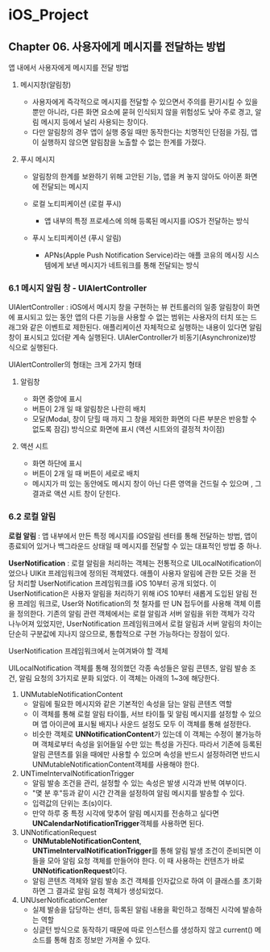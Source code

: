 # iOS_Project

## Chapter 06. 사용자에게 메시지를 전달하는 방법

앱 내에서 사용자에게 메시지를 전달 방법

1. 메시지창(알림창)

   - 사용자에게 즉각적으로 메시지를 전달할 수 있으면서 주의를 환기시킬 수 있을 뿐만 아니라, 다른 화면 요소에 묻혀 인식되지 않을 위험성도 낮아 주로 경고, 알림 메시지 등에서 널리 사용되는 창이다.
   - 다만 알림창의 경우 앱이 실행 중일 때만 동작한다는 치명적인 단점을 가짐,  앱이 실행하지 않으면 알림참을 노출할 수 없는 한계를 가졌다.

2. 푸시 메시지

   - 알림창의 한계를 보완하기 위해 고안된 기능, 앱을 켜 놓지 않아도 아이폰 화면에 전달되는 메시지

   - 로컬 노티피케이션 (로컬 푸시)
     - 앱 내부의 특정 프로세스에 의해 등록된 메시지를 iOS가 전달하는 방식
   - 푸시 노티피케이션 (푸시 알림)
     - APNs(Apple Push Notification Service)라는 애플 코유의 메시징 시스템에게 보낸 메시지가 네트워크를 통해 전달되는 방식



### 6.1 메시지 알림 창 - UIAlertController

UIAlertController : iOS에서 메시지 창을 구현하는 뷰 컨트롤러의 일종
알림창이 화면에 표시되고 있는 동안 앱의 다른 기능을 사용할 수 없는 범위는 사용자의 터치 또는 드래그와 같은 이벤트로 제한된다.
애플리케이션 자체적으로 실행하는 내용이 있다면 알림창이 표시되고 있더랃 계속 실행된다.
UIAlerController가 비동기(Asynchronize)방식으로 실행된다.

UIAlertController의 형태는 크게 2가지 형태

1. 알림창
   - 화면 중앙에 표시
   - 버튼이 2개 일 때 알림창은 나란히 배치
   - 모달(Modal, 창이 닫힐 때 까지 그 창을 제외한 화면의 다른 부분은 반응할 수 없도록 잠김) 방식으로 화면에 표시 (액션 시트와의 결정적 차이점)

1. 액션 시트
   - 화면 하단에 표시
   - 버튼이 2개 일 때 버튼이 세로로 배치
   - 메시지가 떠 있는 동안에도 메시지 창이 아닌 다른 영역을 건드릴 수 있으며 , 그 결과로 액션 시트 창이 닫힌다.



### 6.2 로컬 알림

**로컬 알림** : 앱 내부에서 만든 특정 메시지를 iOS알림 센터를 통해 전달하는 방법, 앱이 종료되어 있거나 백그라운드 상태일 때 메시지를 전달할 수 있는 대표적인 방법 중 하나.

**UserNotification** : 로컬 알림을 처리하는 객체는 전통적으로 UILocalNotification이었으나 UIKit 프레임워크에 정의된 객체였다. 애플이 사용자 알림에 관한 모든 것을 전담 처리할 UserNotification 프레임워크를 iOS 10부터 공개 되었다. 
이 UserNotification은 사용자 알림을 처리하기 위해 iOS 10부터 새롭게 도입된 알림 전용 프레임 워크로, User와 Notification의 첫 철자를 딴 UN 접두어를 사용해 객체 이름을 정의한다. 기존의 알림 관련 객체에서는 로컬 알림과 서버 알림을 위한 객체가 각각 나누어져 있었지만, UserNotification 프레임워크에서 로컬 알림과 서버 알림의 차이는 단순히 구분값에 지나지 않으므로, 통합적으로 구현 가능하다는 장점이 있다. 



UserNotification 프레임워크에서 눈여겨봐야 할 객체

UILocalNotification 객체를 통해 정의했던 각종 속성들은 알림 콘텐츠, 알림 발송 조건, 알림 요청의 3가지로 분화 되었다. 이 객체는 아래의 1~3에 해당한다.

1. UNMutableNotificationContent
   - 알림에 필요한 메시지와 같은 기본적인 속성을 담는 알림 콘텐츠 역할
   - 이 객체를 통해 로컬 알림 타이틀, 서브 타이틀 및 알림 메시지를 설정할 수 있으며 앱 아이콘에 표시될 배지나 사운드 설정도 모두 이 객체를 통해 설정한다.
   - 비슷한 객체로 **UNNotificationContent**가 있는데 이 객체는 수정이 불가능하며 객체로부터 속성을 읽어들일 수만 있는 특성을 가진다. 따라서 기존에 등록된 알림 콘텐츠를 읽을 때에만 사용할 수 있으며 속성을 반드시 설정하려면 반드시 UNMutableNotificationContent객체를 사용해야 한다.
2. UNTimeIntervalNotificationTrigger
   - 알림 발송 조건을 관리, 설정할 수 있는 속성은 발생 시각과 반복 여부이다.
   - "몇 분 후"등과 같이 시간 간격을 설정하여 알림 메시지를 발송할 수 있다.
   - 입력값의 단위는 초(s)이다.
   - 만약 하루 중 특정 시각에 맞추어 알림 메시지를 전송하고 싶다면 **UNCalendarNotificationTrigger**객체를 사용하면 된다.
3. UNNotificationRequest
   - **UNMutableNotificationContent**, **UNTimeIntervalNotificationTrigger**를 통해 알림 발생 조건이 준비되면 이들을 모아 알림 요청 객체를 만들어야 한다. 이 때 사용하는 컨텐츠가 바로 **UNNotificationRequest**이다.
   - 알림 콘텐츠 객체와 알림 발송 조건 객체를 인자값으로 하여 이 클래스를 초기화하면 그 결과로 알림 요청 객체가 생성되었다.
4. UNUserNotificationCenter
   - 실제 발송을 담당하는 센터, 등록된 알림 내용을 확인하고 정해진 시각에 발송하는 역할
   - 싱글턴 방식으로 동작하기 때문에 따로 인스턴스를 생성하지 않고 current() 메소드를 통해 참조 정보만 가져올 수 있다.
